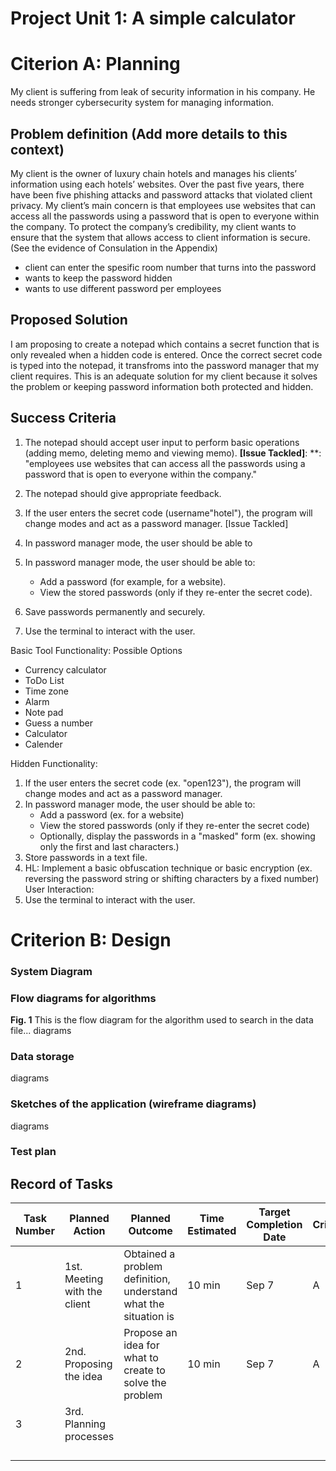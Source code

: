 # Project Unit 1: A simple calculator


# Citerion A: Planning

My client is suffering from leak of security information in his company. He needs stronger cybersecurity system for managing information.  


## Problem definition (Add more details to this context)

My client is the owner of luxury chain hotels and manages his clients’ information using each hotels’ websites. Over the past five years, there have been five phishing attacks and password attacks that violated client privacy. My client’s main concern is that employees use websites that can access all the passwords using a password that is open to everyone within the company. To protect the company’s credibility, my client wants to ensure that the system that allows access to client information is secure. (See the evidence of Consulation in the Appendix)

- client can enter the spesific room number that turns into the password
- wants to keep the password hidden
- wants to use different password per employees



## Proposed Solution

I am proposing to create a notepad which contains a secret function that is only revealed when a hidden code is entered. Once the correct secret code is typed into the notepad, it transfroms into the password manager that my client requires. This is an adequate solution for my client because it solves the problem or keeping password information both protected and hidden.


## Success Criteria

1. The notepad should accept user input to perform basic operations (adding memo, deleting memo and viewing memo).
   **[Issue Tackled]**: **: "employees use websites that can access all the passwords using a password that is open to everyone within the company."
   
2. The notepad should give appropriate feedback.

3. If the user enters the secret code (username"hotel"), the program will change modes and act as a password manager. [Issue Tackled]
4. In password manager mode, the user should be able to 

5. In password manager mode, the user should be able to:
   - Add a password (for example, for a website).
   - View the stored passwords (only if they re-enter the secret code).

6. Save passwords permanently and securely.

7. Use the terminal to interact with the user.



Basic Tool Functionality:
Possible Options
   - Currency calculator
   - ToDo List
   - Time zone
   - Alarm 
   - Note pad
   - Guess a number
   - Calculator
   - Calender



Hidden Functionality:
1. If the user enters the secret code (ex. "open123"), the program will change modes and act as a password manager.
2. In password manager mode, the user should be able to:
   - Add a password (ex. for a website)
   - View the stored passwords (only if they re-enter the secret code)
   - Optionally, display the passwords in a "masked" form (ex. showing only the first and last characters.)
3. Store passwords in a text file.
4. HL: Implement a basic obfuscation technique or basic encryption (ex. reversing the password string or shifting characters by a fixed number) User Interaction:
5. Use the terminal to interact with the user. 




# Criterion B: Design
### System Diagram

### Flow diagrams for algorithms

**Fig. 1** This is the flow diagram for the algorithm used to search in the data file...
diagrams

### Data storage
diagrams
### Sketches of the application (wireframe diagrams)
diagrams


### Test plan


## Record of Tasks

| Task Number | Planned Action               | Planned Outcome                                                 | Time Estimated | Target Completion Date | Criterion |
|-------------|------------------------------|-----------------------------------------------------------------|----------------|------------------------|-----------|
| 1           | 1st. Meeting with the client | Obtained a problem definition, understand what the situation is | 10 min         | Sep 7                  | A         |
| 2           | 2nd. Proposing the idea      | Propose an idea for what to create to solve the problem         | 10 min         | Sep 7                  | A         |
| 3           | 3rd. Planning processes      |                                                                 |                |                        |           |
|             |                              |                                                                 |                |                        |           |
|             |                              |                                                                 |                |                        |           |
|             |                              |                                                                 |                |                        |           |
|             |                              |                                                                 |                |                        |           |
